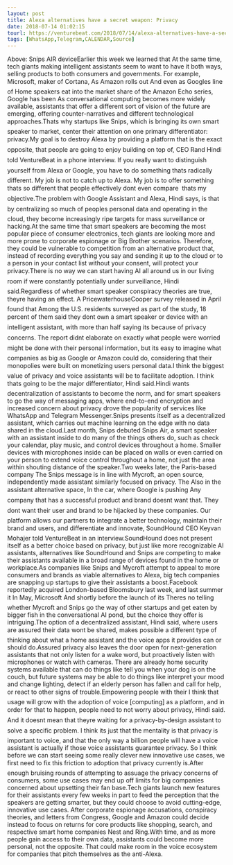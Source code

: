 ```yaml
---
layout: post
title: Alexa alternatives have a secret weapon: Privacy
date: 2018-07-14 01:02:15
tourl: https://venturebeat.com/2018/07/14/alexa-alternatives-have-a-secret-weapon-privacy/
tags: [WhatsApp,Telegram,CALENDAR,Source]
---
```

Above: Snips AIR deviceEarlier this week we learned that At the same time, tech giants making intelligent assistants seem to want to have it both ways, selling products to both consumers and governments. For example, Microsoft, maker of Cortana, As Amazon rolls out And even as Googles line of Home speakers eat into the market share of the Amazon Echo series, Google has been As conversational computing becomes more widely available, assistants that offer a different sort of vision of the future are emerging, offering counter-narratives and different technological approaches.Thats why startups like Snips, which is bringing its own smart speaker to market, center their attention on one primary differentiator: privacy.My goal is to destroy Alexa by providing a platform that is the exact opposite, that people are going to enjoy building on top of, CEO Rand Hindi told VentureBeat in a phone interview. If you really want to distinguish yourself from Alexa or Google, you have to do something thats radically different. My job is not to catch up to Alexa. My job is to offer something thats so different that people effectively dont even compare  thats my objective.The problem with Google Assistant and Alexa, Hindi says, is that by centralizing so much of peoples personal data and operating in the cloud, they become increasingly ripe targets for mass surveillance or hacking.At the same time that smart speakers are becoming the most popular piece of consumer electronics, tech giants are looking more and more prone to corporate espionage or Big Brother scenarios. Therefore, they could be vulnerable to competition from an alternative product that, instead of recording everything you say and sending it up to the cloud or to a person in your contact list without your consent, will protect your privacy.There is no way we can start having AI all around us in our living room if were constantly potentially under surveillance, Hindi said.Regardless of whether smart speaker conspiracy theories are true, theyre having an effect. A PricewaterhouseCooper survey released in April found that Among the U.S. residents surveyed as part of the study, 18 percent of them said they dont own a smart speaker or device with an intelligent assistant, with more than half saying its because of privacy concerns. The report didnt elaborate on exactly what people were worried might be done with their personal information, but its easy to imagine what companies as big as Google or Amazon could do, considering that their monopolies were built on monetizing users personal data.I think the biggest value of privacy and voice assistants will be to facilitate adoption. I think thats going to be the major differentiator, Hindi said.Hindi wants decentralization of assistants to become the norm, and for smart speakers to go the way of messaging apps, where end-to-end encryption and increased concern about privacy drove the popularity of services like WhatsApp and Telegram Messenger.Snips presents itself as a decentralized assistant, which carries out machine learning on the edge with no data shared in the cloud.Last month, Snips debuted Snips Air, a smart speaker with an assistant inside to do many of the things others do, such as check your calendar, play music, and control devices throughout a home. Smaller devices with microphones inside can be placed on walls or even carried on your person to extend voice control throughout a home, not just the area within shouting distance of the speaker.Two weeks later, the Paris-based company The Snips message is in line with Mycroft, an open source, independently made assistant similarly focused on privacy. The Also in the assistant alternative space, In the car, where Google is pushing Any company that has a successful product and brand doesnt want that. They dont want their user and brand to be hijacked by these companies. Our platform allows our partners to integrate a better technology, maintain their brand and users, and differentiate and innovate, SoundHound CEO Keyvan Mohajer told VentureBeat in an interview.SoundHound does not present itself as a better choice based on privacy, but just like more recognizable AI assistants, alternatives like SoundHound and Snips are competing to make their assistants available in a broad range of devices found in the home or workplace.As companies like Snips and Mycroft attempt to appeal to more consumers and brands as viable alternatives to Alexa, big tech companies are snapping up startups to give their assistants a boost.Facebook reportedly acquired London-based Bloomsbury last week, and last summer it In May, Microsoft And shortly before the launch of its Theres no telling whether Mycroft and Snips go the way of other startups and get eaten by bigger fish in the conversational AI pond, but the choice they offer is intriguing.The option of a decentralized assistant, Hindi said, where users are assured their data wont be shared, makes possible a different type of thinking about what a home assistant and the voice apps it provides can or should do.Assured privacy also leaves the door open for next-generation assistants that not only listen for a wake word, but proactively listen with microphones or watch with cameras. There are already home security systems available that can do things like tell you when your dog is on the couch, but future systems may be able to do things like interpret your mood and change lighting, detect if an elderly person has fallen and call for help, or react to other signs of trouble.Empowering people with their I think that usage will grow with the adoption of voice [computing] as a platform, and in order for that to happen, people need to not worry about privacy, Hindi said. And it doesnt mean that theyre waiting for a privacy-by-design assistant to solve a specific problem. I think its just that the mentality is that privacy is important to voice, and that the only way a billion people will have a voice assistant is actually if those voice assistants guarantee privacy. So I think before we can start seeing some really clever new innovative use cases, we first need to fix this friction to adoption that privacy currently is.After enough bruising rounds of attempting to assuage the privacy concerns of consumers, some use cases may end up off limits for big companies concerned about upsetting their fan base.Tech giants launch new features for their assistants every few weeks in part to feed the perception that the speakers are getting smarter, but they could choose to avoid cutting-edge, innovative use cases. After corporate espionage accusations, conspiracy theories, and letters from Congress, Google and Amazon could decide instead to focus on returns for core products like shopping, search, and respective smart home companies Nest and Ring.With time, and as more people gain access to their own data, assistants could become more personal, not the opposite. That could make room in the voice ecosystem for companies that pitch themselves as the anti-Alexa.